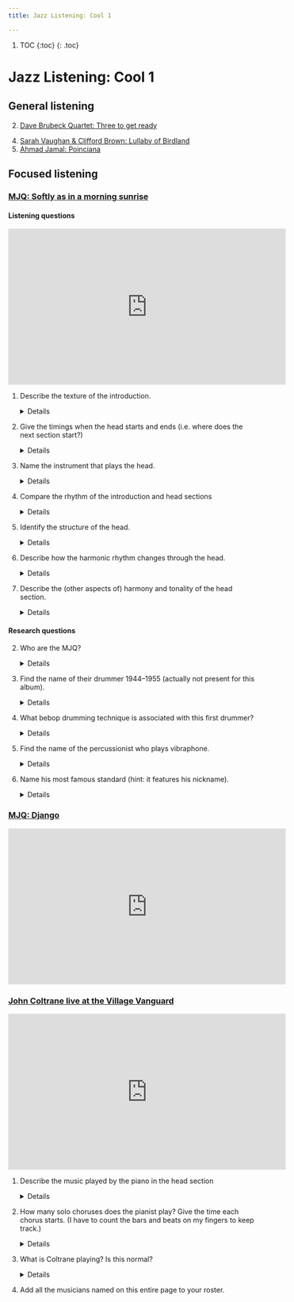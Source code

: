 ```yaml
---
title: Jazz Listening: Cool 1

---
```


<style>
	details { display: inline }
</style>


1. TOC
{:toc}
{: .toc}

# Jazz Listening: Cool 1

## General listening

<!-- 1. [Lee Konitz & Jimmy Guiffre: Someone to watch over me](https://www.youtube.com/watch?v=ul-5qsJlocI) -->
2. [Dave Brubeck Quartet: Three to get ready](https://www.youtube.com/watch?v=M7FpW4dXznA)
<!--3. [Gerry Mulligan Quartet: Bernie's tune](https://www.youtube.com/watch?v=bheZvff6qOc)-->
4. [Sarah Vaughan & Clifford Brown: Lullaby of Birdland](https://www.youtube.com/watch?v=tTsV56J16iU)
5. [Ahmad Jamal: Poinciana](https://www.youtube.com/watch?v=Z0e2G32f3IU&list=PLTYibwdxbb3UnzzITkjtsKcvNAIg_JO2b&index=4)

## Focused listening


### [MJQ: Softly as in a morning sunrise](https://www.youtube.com/watch?v=Q97dhFfAegw)

#### Listening questions

<iframe width="560" height="315" src="https://www.youtube.com/embed/Q97dhFfAegw" title="YouTube video player" frameborder="0" allow="accelerometer; autoplay; clipboard-write; encrypted-media; gyroscope; picture-in-picture" allowfullscreen></iframe>

1. Describe the texture of the introduction.

	<details>Polyphonic/contrapuntal</details>
	
2. Give the timings when the head starts and ends (i.e. where does the next section start?)

	<details>0:13, 1:07</details>
	
2. Name the instrument that plays the head.

	<details>Vibraphone</details>
		
3. Compare the rhythm of the introduction and head sections

	<details>The introduction uses straight quavers and the head uses swung quavers.</details>
	
4. Identify the structure of the head.

	<details>AABA. 32-bar song form.</details>
	
6. Describe how the harmonic rhythm changes through the head.

	<details>
	<ul>
		<li><b>A sections</b>:Faster harmonic rhythm. Either one or two changes per bar.</li>
		<li><b>B section</b>: Slower harmonic rhythm. Generally one chord change every two bars.</li>
	</ul>
	</details>

5. Describe the (other aspects of) harmony and tonality of the head section.

	<details>
	<ul>
		<li>The A sections mainly focus on the tonic chord. The chord progression in the A sections is very repetitive, arriving at Chord V and then descending back down to i each time.</li>
		<li>The head is in a minor key.</li>
		<li>The B section starts in the relative major key. However this quickly modulates back to the tonic minor.</li>
	</ul>
	</details>

	
	
#### Research questions
	
2. Who are the MJQ?

	<details>Modern Jazz Quartet</details>
	
3. Find the name of their drummer 1944–1955 (actually not present for this album).

	<details>Kenny Clarke</details>
	
4. What bebop drumming technique is associated with this first drummer?

	<details>"(Dropping) bombs"</details>

2. Find the name of the percussionist who plays vibraphone.

	<details>Milt Jackson</details>
	
3. Name his most famous standard (hint: it features his nickname).

	<details>Bags' Groove</details>


### [MJQ: Django](https://www.youtube.com/watch?v=wXnkD7_5vqM)

<iframe width="560" height="315" src="https://www.youtube.com/embed/wXnkD7_5vqM " title="YouTube video player" frameborder="0" allow="accelerometer; autoplay; clipboard-write; encrypted-media; gyroscope; picture-in-picture" allowfullscreen></iframe>

<!--

<table>
	<tr>
		<td>Fm</td>
		<td>Bbm</td>
		<td>C7b9</td>
		<td>[1] <details>Fm</details></td>
	</tr>
	
	<tr>
		<td>F7b9</td>
		<td>2. Bbm</td>
		<td>3. Eb7b9</td>
		<td>4. Ab</td>
	</tr>

	<tr>
		<td>Db/td>
		<td>5. Gm7b5</td>
		<td>6. G7/F</td>
		<td>7. C/E</td>
	</tr>
</table>

-->


	
### [John Coltrane live at the Village Vanguard](https://www.youtube.com/watch?v=e57F_Rm3xI4)


<iframe width="560" height="315" src="https://www.youtube.com/embed/e57F_Rm3xI4" title="YouTube video player" frameborder="0" allow="accelerometer; autoplay; clipboard-write; encrypted-media; gyroscope; picture-in-picture" allowfullscreen></iframe>


1. Describe the music played by the piano in the head section
	
	<details>A sections of the head are played in octaves. In the B section they improvise instead of playing the melody. The B section uses comping in the left hand. Chord extensions used, e.g. a V7#9 chord in the final turnaround</details>
	
1. How many solo choruses does the pianist play? Give the time each chorus starts. (I have to count the bars and beats on my fingers to keep track.)

	<details>4 choruses in total. Each is about 38 seconds long.
	
	<ol>
		<li>0:39</li>
		<li>1:17</li>
		<li>1:55</li>
		<li>2:32. This starts with four bars of dominant pedals at the start of the first two A sections.</li>
		<li>Coltrane starts at 3:10</li>
	</ol>
	
	</details>
	
1. What is Coltrane playing? Is this normal?

	<details>Soprano sax here. He usually plays tenor.</details>
		
1. Add all the musicians named on this entire page to your roster.